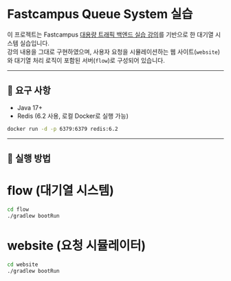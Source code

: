 # Fastcampus Queue System 실습

이 프로젝트는 Fastcampus [대용량 트래픽 백엔드 실습 강의](https://github.com/morenice/fastcampus-2023-backend-advacned)를 기반으로 한 대기열 시스템 실습입니다.  
강의 내용을 그대로 구현하였으며, 사용자 요청을 시뮬레이션하는 웹 사이트(`website`)와 대기열 처리 로직이 포함된 서버(`flow`)로 구성되어 있습니다.

---

## 🧩 요구 사항

- Java 17+
- Redis (6.2 사용, 로컬 Docker로 실행 가능)

```bash
docker run -d -p 6379:6379 redis:6.2
```
---

## 🚀 실행 방법

# flow (대기열 시스템)
```bash
cd flow
./gradlew bootRun
```

# website (요청 시뮬레이터)
```bash
cd website
./gradlew bootRun
```
